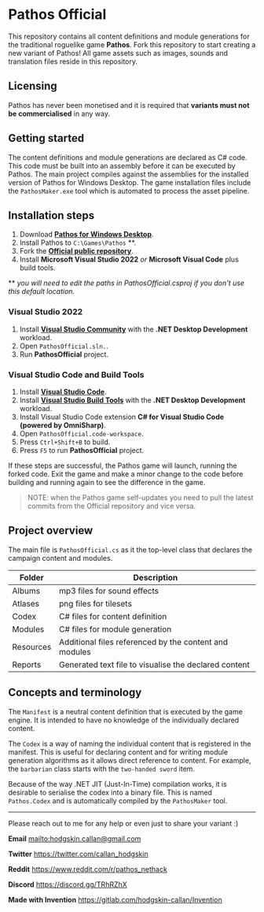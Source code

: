 # Pathos Official

This repository contains all content definitions and module generations for the traditional roguelike game **Pathos**. Fork this repository to start creating a new variant of Pathos! All game assets such as images, sounds and translation files reside in this repository.

## Licensing

Pathos has never been monetised and it is required that **variants must not be commercialised** in any way.

## Getting started

The content definitions and module generations are declared as C# code. This code must be built into an assembly before it can be executed by Pathos. The main project compiles against the assemblies for the installed version of Pathos for Windows Desktop. The game installation files include the `PathosMaker.exe` tool which is automated to process the asset pipeline.

## Installation steps

1. Download [**Pathos for Windows Desktop**](https://pathos.azurewebsites.net/).
2. Install Pathos to `C:\Games\Pathos` **.
3. Fork the [**Official public repository**](https://github.com/callanh/pathos-official.git).
4. Install **Microsoft Visual Studio 2022** _or_ **Microsoft Visual Code** plus build tools.

** _you will need to edit the paths in PathosOfficial.csproj if you don't use this default location._

### Visual Studio 2022

1. Install [**Visual Studio Community**](https://visualstudio.microsoft.com/) with the **.NET Desktop Development** workload.
2. Open `PathosOfficial.sln.`.
3. Run **PathosOfficial** project.

### Visual Studio Code and Build Tools

1. Install [**Visual Studio Code**](https://code.visualstudio.com).
2. Install [**Visual Studio Build Tools**](https://aka.ms/vs/17/release/vs_BuildTools.exe) with the **.NET Desktop Development** workload.
3. Install Visual Studio Code extension **C# for Visual Studio Code (powered by OmniSharp)**.
4. Open `PathosOfficial.code-workspace`.
5. Press `Ctrl+Shift+B` to build.
6. Press `F5` to run **PathosOfficial** project.

If these steps are successful, the Pathos game will launch, running the forked code. Exit the game and make a minor change to the code before building and running again to see the difference in the game.

> NOTE: when the Pathos game self-updates you need to pull the latest commits from the Official repository and vice versa.

## Project overview

The main file is `PathosOfficial.cs` as it the top-level class that declares the campaign content and modules.

| Folder    | Description                                            |
|-----------|--------------------------------------------------------|
| Albums    | mp3 files for sound effects                            |
| Atlases   | png files for tilesets                                 |
| Codex     | C# files for content definition                        |
| Modules   | C# files for module generation                         |
| Resources | Additional files referenced by the content and modules |
| Reports   | Generated text file to visualise the declared content  |

## Concepts and terminology

The `Manifest` is a neutral content definition that is executed by the game engine. It is intended to have no knowledge of the individually declared content.

The `Codex` is a way of naming the individual content that is registered in the manifest. This is useful for declaring content and for writing module generation algorithms as it allows direct reference to content. For example, the `barbarian` class starts with the `two-handed sword` item.

Because of the way .NET JIT (Just-In-Time) compilation works, it is desirable to serialise the codex into a binary file. This is named `Pathos.Codex` and is automatically compiled by the `PathosMaker` tool.

---

Please reach out to me for any help or even just to share your variant :)

**Email**
<mailto:hodgskin.callan@gmail.com>

**Twitter**
<https://twitter.com/callan_hodgskin>

**Reddit**
<https://www.reddit.com/r/pathos_nethack>

**Discord**
<https://discord.gg/TRhRZhX>

**Made with Invention**
<https://gitlab.com/hodgskin-callan/Invention>
